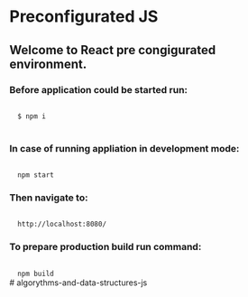 <h1>Preconfigurated JS </h2>
<h2>Welcome to React pre congigurated environment.</h2>

<h3>
  Before application could be started run:
</h3>

<code>
  $ npm i
</code>
<br />

<h3>
  In case of running appliation in development mode:
</h3>

<code>
  npm start
</code>

<h3>
  Then navigate to: 
</h3>

<code>
  http://localhost:8080/
</code>

<h3>
  To prepare production build run command:
</h3>

<code>
  npm build
</code>
# algorythms-and-data-structures-js
